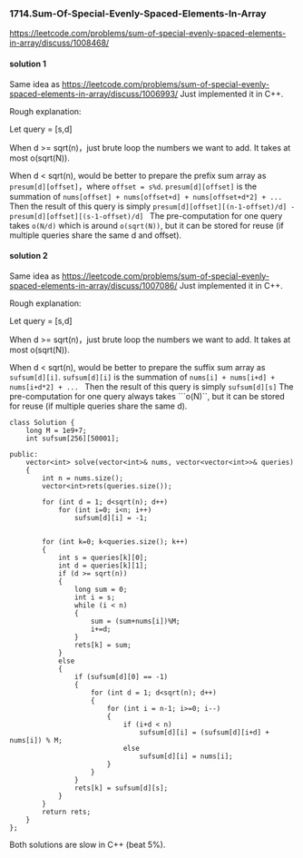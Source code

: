 ### 1714.Sum-Of-Special-Evenly-Spaced-Elements-In-Array

https://leetcode.com/problems/sum-of-special-evenly-spaced-elements-in-array/discuss/1008468/

#### solution 1 
Same idea as https://leetcode.com/problems/sum-of-special-evenly-spaced-elements-in-array/discuss/1006993/ Just implemented it in C++.

Rough explanation:

Let query = [s,d]

When d >= sqrt(n)，just brute loop the numbers we want to add. It takes at most o(sqrt(N)).

When d < sqrt(n), would be better to prepare the prefix sum array as ```presum[d][offset]```，where  ```offset = s%d```.  ```presum[d][offset]``` is the summation of ```nums[offset] + nums[offset+d] + nums[offset+d*2] + ... ``` Then the result of this query is simply ```presum[d][offset][(n-1-offset)/d] - presum[d][offset][(s-1-offset)/d] ``` The pre-computation for one query takes ```o(N/d)``` which is around ```o(sqrt(N))```, but it can be stored for reuse (if multiple queries share the same d and offset). 

#### solution 2 
Same idea as https://leetcode.com/problems/sum-of-special-evenly-spaced-elements-in-array/discuss/1007086/ Just implemented it in C++.

Rough explanation:

Let query = [s,d]

When d >= sqrt(n)，just brute loop the numbers we want to add. It takes at most o(sqrt(N)).

When d < sqrt(n), would be better to prepare the suffix sum array as ```sufsum[d][i]```.  ```sufsum[d][i]``` is the summation of ```nums[i] + nums[i+d] + nums[i+d*2] + ... ``` Then the result of this query is simply ```sufsum[d][s]``` The pre-computation for one query always takes ```o(N)``, but it can be stored for reuse (if multiple queries share the same d). 

```
class Solution {        
    long M = 1e9+7;
    int sufsum[256][50001];

public:
    vector<int> solve(vector<int>& nums, vector<vector<int>>& queries) 
    {        
        int n = nums.size();
        vector<int>rets(queries.size());    
        
        for (int d = 1; d<sqrt(n); d++)
            for (int i=0; i<n; i++)
                sufsum[d][i] = -1;

        
        for (int k=0; k<queries.size(); k++)
        {
            int s = queries[k][0];
            int d = queries[k][1];
            if (d >= sqrt(n))
            {
                long sum = 0;
                int i = s;
                while (i < n)
                {
                    sum = (sum+nums[i])%M;
                    i+=d;
                }
                rets[k] = sum;                    
            }
            else
            {                
                if (sufsum[d][0] == -1)
                {
                    for (int d = 1; d<sqrt(n); d++)
                    {
                        for (int i = n-1; i>=0; i--)
                        {
                            if (i+d < n)
                                sufsum[d][i] = (sufsum[d][i+d] + nums[i]) % M;
                            else
                                sufsum[d][i] = nums[i];
                        }
                    }                    
                }                                
                rets[k] = sufsum[d][s];
            }
        }
        return rets;        
    }
};
```

Both solutions are slow in C++ (beat 5%).
